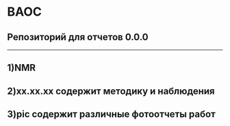 # BAOC
## Репозиторий для отчетов 0.0.0
---
1)__NMR__
---
2)__xx.xx.xx__<name> содержит методику и наблюдения
---
3)__pic__ содержит различные фотоотчеты работ
---
